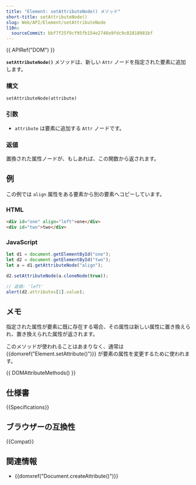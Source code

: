 ```yaml
---
title: "Element: setAttributeNode() メソッド"
short-title: setAttributeNode()
slug: Web/API/Element/setAttributeNode
l10n:
  sourceCommit: bbf7f25f9cf95fb154e2740a9fdc9c02818981bf
---
```


{{ APIRef("DOM") }}

**`setAttributeNode()`** メソッドは、新しい `Attr` ノードを指定された要素に追加します。

### 構文

```js-nolint
setAttributeNode(attribute)
```

### 引数

- `attribute` は要素に追加する `Attr` ノードです。

### 返値

置換された属性ノードが、もしあれば、この関数から返されます。

## 例

この例では `align` 属性をある要素から別の要素へコピーしています。

### HTML

```html
<div id="one" align="left">one</div>
<div id="two">two</div>
```

### JavaScript

```js
let d1 = document.getElementById("one");
let d2 = document.getElementById("two");
let a = d1.getAttributeNode("align");

d2.setAttributeNode(a.cloneNode(true));

// 返値: 'left'
alert(d2.attributes[1].value);
```

## メモ

指定された属性が要素に既に存在する場合、その属性は新しい属性に置き換えられ、置き換えられた属性が返されます。

このメソッドが使われることはあまりなく、通常は {{domxref("Element.setAttribute()")}} が要素の属性を変更するために使われます。

{{ DOMAttributeMethods() }}

## 仕様書

{{Specifications}}

## ブラウザーの互換性

{{Compat}}

## 関連情報

- {{domxref("Document.createAttribute()")}}
